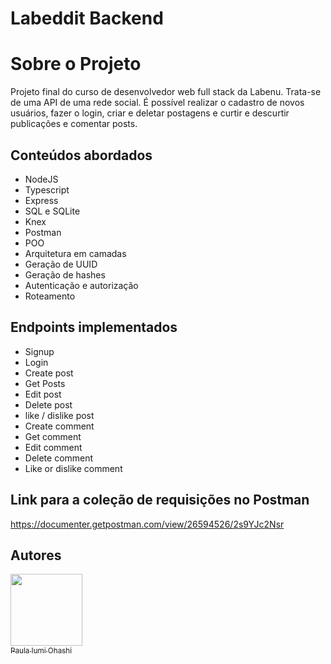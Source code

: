 # Labeddit Backend

# Sobre o Projeto

Projeto final do curso de desenvolvedor web full stack da Labenu. Trata-se de uma API de uma rede social. É possível realizar o cadastro de novos usuários, fazer o login, criar e deletar postagens e curtir e descurtir publicações e comentar posts.  

## Conteúdos abordados

- NodeJS
- Typescript
- Express
- SQL e SQLite
- Knex
- Postman
- POO
- Arquitetura em camadas
- Geração de UUID
- Geração de hashes
- Autenticação e autorização
- Roteamento

## Endpoints implementados
- Signup
- Login
- Create post
- Get Posts
- Edit post
- Delete post
- like / dislike post
- Create comment
- Get comment
- Edit comment
- Delete comment
- Like or dislike comment



## Link para a coleção de requisições no Postman
https://documenter.getpostman.com/view/26594526/2s9YJc2Nsr

## Autores
[<img src="https://github.com/PaulaOhashi/labecommerce-backend/assets/107084846/d9ecbcb0-07da-44e1-a511-60f604e9d1bb" width=115><br><sub>Paula Iumi Ohashi</sub>](https://github.com/PaulaOhashi)
